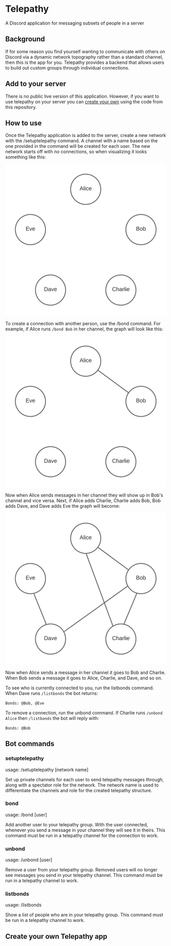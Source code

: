 # Telepathy
A Discord application for messaging subsets of people in a server

## Background
If for some reason you find yourself wanting to communicate with others on Discord via a dynamic network topography rather than a standard channel, then this is the app for you. Telepathy provides a backend that allows users to build out custom groups through individual connections.

## Add to your server
There is no public live version of this application. However, if you want to use telepathy on your server you can [create your own](#create-your-own-telepathy-app) using the code from this repository.
## How to use
Once the Telepathy application is added to the server, create a new network with the /setuptelepathy command. A channel with a name based on the one provided in the command will be created for each user. The new network starts off with no connections, so when visualizing it looks something like this:

![Default Graph](img/default-graph.png)

To create a connection with another person, use the /bond command. For example, if Alice runs `/bond Bob` in her channel, the graph will look like this:

![Alice and Bob connected](img/graph-1-connection.png)

Now when Alice sends messages in her channel they will show up in Bob's channel and vice versa. Next, if Alice adds Charlie, Charlie adds Bob, Bob adds Dave, and Dave adds Eve the graph will become:

![Multiple Connections](img/graph-multiple-connections.png)

Now when Alice sends a message in her channel it goes to Bob and Charlie. When Bob sends a message it goes to Alice, Charlie, and Dave, and so on.

To see who is currently connected to you, run the listbonds command. When Dave runs `/listbonds` the bot returns:

    Bonds: @Bob, @Eve

To remove a connection, run the unbond command. If Charlie runs `/unbond Alice` then `/listbonds` the bot will reply with:

    Bonds: @Bob

## Bot commands
### setuptelepathy
usage: /setuptelepathy [network name]

Set up private channels for each user to send telepathy messages through, along with a spectator role for the network. The network name is used to differentiate the channels and role for the created telepathy structure.

### bond
usage: /bond [user]

Add another user to your telepathy group. With the user connected, whenever you send a message in your channel they will see it in theirs. This command must be run in a telepathy channel for the connection to work.

### unbond
usage: /unbond [user]

Remove a user from your telepathy group. Removed users will no longer see messages you send in your telepathy channel. This command must be run in a telepathy channel to work.

### listbonds
usage: /listbonds

Show a list of people who are in your telepathy group. This command must be run in a telepathy channel to work.

## Create your own Telepathy app
